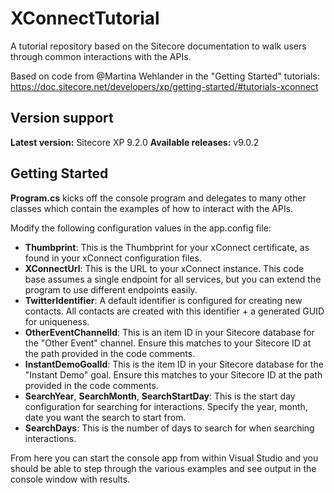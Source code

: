 # XConnectTutorial
A tutorial repository based on the Sitecore documentation to walk users through common interactions with the APIs.

Based on code from @Martina Wehlander in the "Getting Started" tutorials: https://doc.sitecore.net/developers/xp/getting-started/#tutorials-xconnect

## Version support
**Latest version:** Sitecore XP 9.2.0
**Available releases:** v9.0.2


## Getting Started
**Program.cs** kicks off the console program and delegates to many other classes which contain the examples of how to interact with the APIs.

Modify the following configuration values in the app.config file:

 - **Thumbprint**: This is the Thumbprint for your xConnect certificate, as found in your xConnect configuration files.
 - **XConnectUrl**: This is the URL to your xConnect instance. This code base assumes a single endpoint for all services, but you can extend the program to use different endpoints easily.
 - **TwitterIdentifier**: A default identifier is configured for creating new contacts. All contacts are created with this identifier + a generated GUID for uniqueness.
 - **OtherEventChannelId**: This is an item ID in your Sitecore database for the "Other Event" channel. Ensure this matches to your Sitecore ID at the path provided in the code comments.
 - **InstantDemoGoalId**: This is the item ID in your Sitecore database for the "Instant Demo" goal. Ensure this matches to your Sitecore ID at the path provided in the code comments.
 - **SearchYear**, **SearchMonth**, **SearchStartDay**: This is the start day configuration for searching for interactions. Specify the year, month, date you want the search to start from.
 - **SearchDays**: This is the number of days to search for when searching interactions.
 
From here you can start the console app from within Visual Studio and you should be able to step through the various examples and see output in the console window with results.
